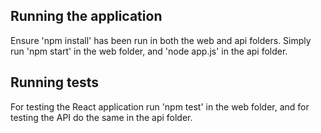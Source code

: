 ## Running the application

Ensure 'npm install' has been run in both the web and api folders.
Simply run 'npm start' in the web folder, and 'node app.js' in the api folder.

## Running tests

For testing the React application run 'npm test' in the web folder, and for testing the API do the same in the api folder.
